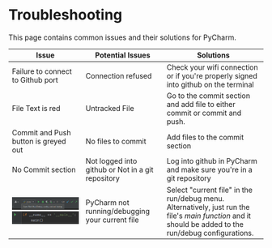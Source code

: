 # Troubleshooting

This page contains common issues and their solutions for PyCharm.

| Issue      | Potential Issues | Solutions |
| ----------- | ----------- |----------- |
| Failure to connect to Github port| Connection refused|Check your wifi connection or if you're properly signed into github on the terminal|
| File Text is red| Untracked File|Go to the commit section and add file to either commit or commit and push.|
| Commit and Push button is greyed out| No files to commit|Add files to the commit section|
| No Commit section | Not logged into github or Not in a git repository|Log into github in PyCharm and make sure you're in a git repository|
| ![run/debug config](Screenshot_16.png) ![main function](Screenshot_17.png)   | PyCharm not running/debugging your current file        | Select "current file" in the run/debug menu.  Alternatively, just run the file's _main function_ and it should be added to the run/debug configurations.      |

